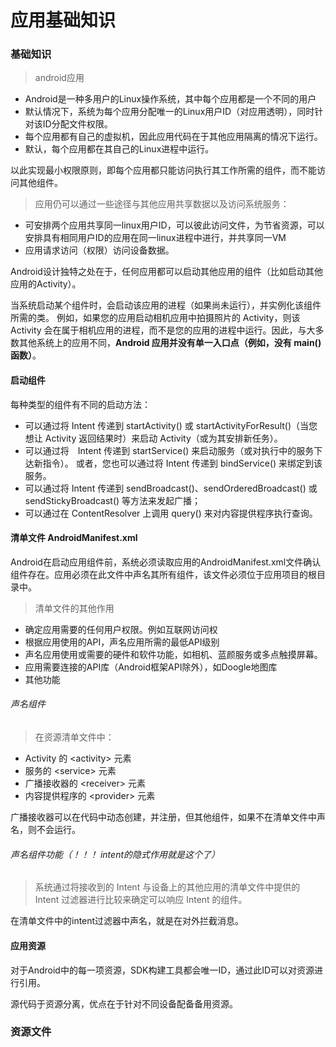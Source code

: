 # 应用基础知识

### 基础知识

> android应用
* Android是一种多用户的Linux操作系统，其中每个应用都是一个不同的用户
* 默认情况下，系统为每个应用分配唯一的Linux用户ID（对应用透明），同时针对该ID分配文件权限。
* 每个应用都有自己的虚拟机，因此应用代码在于其他应用隔离的情况下运行。
* 默认，每个应用都在其自己的Linux进程中运行。

以此实现最小权限原则，即每个应用都只能访问执行其工作所需的组件，而不能访问其他组件。

> 应用仍可以通过一些途径与其他应用共享数据以及访问系统服务：
* 可安排两个应用共享同一linux用户ID，可以彼此访问文件，为节省资源，可以安排具有相同用户ID的应用在同一linux进程中进行，并共享同一VM
* 应用请求访问（权限）访问设备数据。

Android设计独特之处在于，任何应用都可以启动其他应用的组件（比如启动其他应用的Activity）。

当系统启动某个组件时，会启动该应用的进程（如果尚未运行），并实例化该组件所需的类。 例如，如果您的应用启动相机应用中拍摄照片的 Activity，则该 Activity 会在属于相机应用的进程，而不是您的应用的进程中运行。因此，与大多数其他系统上的应用不同，**Android 应用并没有单一入口点（例如，没有 main() 函数）**。

#### 启动组件
每种类型的组件有不同的启动方法：
* 可以通过将 Intent 传递到 startActivity() 或 startActivityForResult()（当您想让 Activity 返回结果时）来启动 Activity（或为其安排新任务）。
* 可以通过将　Intent 传递到 startService() 来启动服务（或对执行中的服务下达新指令）。 或者，您也可以通过将 Intent 传递到 bindService() 来绑定到该服务。
* 可以通过将 Intent 传递到 sendBroadcast()、sendOrderedBroadcast() 或 sendStickyBroadcast() 等方法来发起广播；
* 可以通过在 ContentResolver 上调用 query() 来对内容提供程序执行查询。

#### 清单文件 AndroidManifest.xml
Android在启动应用组件前，系统必须读取应用的AndroidManifest.xml文件确认组件存在。应用必须在此文件中声名其所有组件，该文件必须位于应用项目的根目录中。

> 清单文件的其他作用
* 确定应用需要的任何用户权限。例如互联网访问权
* 根据应用使用的API，声名应用所需的最低API级别
* 声名应用使用或需要的硬件和软件功能，如相机、蓝颜服务或多点触摸屏幕。
* 应用需要连接的API库（Android框架API除外），如Doogle地图库
* 其他功能

###### 声名组件
> 在资源清单文件中：
* Activity 的 <activity\> 元素
* 服务的 <service\> 元素
* 广播接收器的 <receiver\> 元素
* 内容提供程序的 <provider\> 元素

广播接收器可以在代码中动态创建，并注册，但其他组件，如果不在清单文件中声名，则不会运行。

###### 声名组件功能（！！！ intent的隐式作用就是这个了）
> 系统通过将接收到的 Intent 与设备上的其他应用的清单文件中提供的 Intent 过滤器进行比较来确定可以响应 Intent 的组件。

在清单文件中的intent过滤器中声名，就是在对外拦截消息。

#### 应用资源
对于Android中的每一项资源，SDK构建工具都会唯一ID，通过此ID可以对资源进行引用。

源代码于资源分离，优点在于针对不同设备配备备用资源。

### 资源文件
